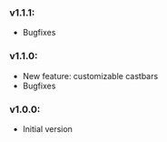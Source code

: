 ### v1.1.1:

  * Bugfixes

### v1.1.0:

  * New feature: customizable castbars
  * Bugfixes

### v1.0.0:

  * Initial version

